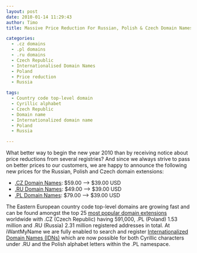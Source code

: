 ```yaml
---
layout: post
date: 2010-01-14 11:29:43
author: Timo
title: Massive Price Reduction For Russian, Polish & Czech Domain Names

categories:
  - .cz domains
  - .pl domains
  - .ru domains
  - Czech Republic
  - Internationalised Domain Names
  - Poland
  - Price reduction
  - Russia

tags:
  - Country code top-level domain
  - Cyrillic alphabet
  - Czech Republic
  - Domain name
  - Internationalized domain name
  - Poland
  - Russia

---
```


What better way to begin the new year 2010 than by receiving notice about price reductions from several registries? And since we always strive to pass on better prices to our customers, we are happy to announce the following new prices for the Russian, Polish and Czech domain extensions:

*   [.CZ Domain Names](https://iwantmyname.com/domains/cz-domain-name-registration-for-czech-republic): $59.00 --&gt; $39.00 USD
*   [.RU Domain Names](https://iwantmyname.com/domains/ru-russian-domain-name-registration-for-russian-federation): $49.00 --&gt; $39.00 USD
*   [.PL Domain Names](https://iwantmyname.com/domains/pl-polish-domain-name-registration-for-poland): $79.00 --&gt; $39.00 USD

The Eastern European country code top-level domains are growing fast and can be found amongst the top 25 [most popular domain extensions](http://blog.iwantmyname.com/2009/10/country-code-top-level-domain-cctld-ranking-numbers-statistics.html) worldwide with .CZ (Czech Republic) having 591,000, .PL (Poland) 1.53 million and .RU (Russia) 2.31 million registered addresses in total. At iWantMyName we are fully enabled to search and register [Internationalized Domain Names (IDNs)](https://iwantmyname.com/idns/search-register-internationalised-domain-names) which are now possible for both Cyrillic characters under .RU and the Polish alphabet letters within the .PL namespace.
